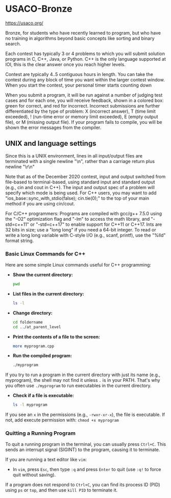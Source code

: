 # USACO-Bronze

https://usaco.org/

Bronze, for students who have recently learned to program, but who have no training in algorithms beyond basic concepts like sorting and binary search.

Each contest has typically 3 or 4 problems to which you will submit solution programs in C, C++, Java, or Python. C++ is the only language supported at IOI, this is the clear answer once you reach higher levels.

Contest are typically 4..5 contiguous hours in length. You can take the contest during any block of time you want within the larger contest window. When you start the contest, your personal timer starts counting down

When you submit a program, it will be run against a number of judging test cases and for each one, you will receive feedback, shown in a colored box: green for correct, and red for incorrect. Incorrect submissions are further differentiated by the type of problem: X (incorrect answer), T (time limit exceeded), ! (run-time error or memory limit exceeded), E (empty output file), or M (missing output file). If your program fails to compile, you will be shown the error messages from the compiler. 

## UNIX and language settings

Since this is a UNIX environment, lines in all input/output files are terminated with a single newline "\n", rather than a carriage return plus newline "\r\n"

Note that as of the December 2020 contest, input and output switched from file-based to terminal-based, using standard input and standard output (e.g., cin and cout in C++). The input and output spec of a problem will specify which mode is being used. For C++ users, you may want to add "ios_base::sync_with_stdio(false); cin.tie(0);" to the top of your main method if you are using cin/cout.

For C/C++ programmers: Programs are compiled with gcc/g++ 7.5.0 using the "-O2" optimization flag and "-lm" to access the math library, and "-std=c++11" or "-std=c++17" to enable support for C++11 or C++17. Ints are 32 bits in size; use a "long long" if you need a 64-bit integer. To read or write a long long variable with C-style I/O (e.g., scanf, printf), use the "%lld" format string.

### Basic Linux Commands for C++

Here are some simple Linux commands useful for C++ programming:

- **Show the current directory:**
    ```bash
    pwd
    ```

- **List files in the current directory:**
    ```bash
    ls -l
    ```

- **Change directory:**
    ```bash
    cd foldername
    cd ../at_parent_level
    ```

- **Print the contents of a file to the screen:**
    ```bash
    more myprogram.cpp
    ```

- **Run the compiled program:**
    ```bash
    ./myprogram
    ```

If you try to run a program in the current directory with just its name (e.g., myprogram), the shell may not find it unless `.` is in your PATH. That's why you often use `./myprogram` to run executables in the current directory.

- **Check if a file is executable:**
    ```bash
    ls -l myprogram
    ```
If you see an `x` in the permissions (e.g., `-rwxr-xr-x`), the file is executable. If not, add execute permission with:
    ```
    chmod +x myprogram
    ```

### Quitting a Running Program

To quit a running program in the terminal, you can usually press `Ctrl+C`. This sends an interrupt signal (SIGINT) to the program, causing it to terminate.

If you are running a text editor like `vim`:
- In `vim`, press `Esc`, then type `:q` and press `Enter` to quit (use `:q!` to force quit without saving).

If a program does not respond to `Ctrl+C`, you can find its process ID (PID) using `ps` or `top`, and then use `kill PID` to terminate it.
